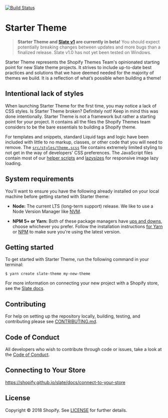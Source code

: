 [![Build Status](https://travis-ci.org/Shopify/starter-theme.svg?branch=master)](https://travis-ci.org/Shopify/starter-theme)

# Starter Theme

> **Starter Theme and [Slate v1](https://github.com/Shopify/slate) are currently in beta!** You should expect potentially breaking changes between updates and more bugs than a finalized release. Slate v1.0 has not yet been tested on Windows.

Starter Theme represents the Shopify Themes Team's opinionated starting point for new Slate theme projects. It strives to include up-to-date best practices and solutions that we have deemed needed for the majority of themes we build. It is a reflection of what’s possible when building a theme!

## Intentional lack of styles

When launching Starter Theme for the first time, you may notice a lack of CSS styles. Is Starter Theme broken? Definitely not! Keep in mind this was done intentionally. Starter Theme is not a framework but rather a starting point for your project. It contains all the files the Shopify Themes team considers to be the bare essentials to building a Shopify theme.

For templates and snippets, standard Liquid tags and logic have been included with little to no markup, classes, or other code that you will need to remove. The [`src/styles/theme.scss`](https://github.com/Shopify/starter-theme/blob/master/src/assets/styles/theme.scss) file contains extremely limited styling to not get in the way of developers' CSS preferences. The JavaScript files contain most of our [helper scripts](https://github.com/Shopify/theme-scripts/tree/master/packages) and [lazysizes](https://github.com/aFarkas/lazysizes) for responsive image lazy loading.

## System requirements

You'll want to ensure you have the following already installed on your local machine before getting started with Starter theme:

- **Node:** The current LTS (long-term support) release. We like to use a Node Version Manager like [NVM](https://github.com/creationix/nvm).

- **NPM 5+ or Yarn:** Both of these package managers have [ups and downs](https://blog.risingstack.com/yarn-vs-npm-node-js-package-managers/), choose whichever you prefer. Follow the installation instructions [for Yarn](https://yarnpkg.com/en/docs/install) or [NPM](https://www.npmjs.com/get-npm) to make sure you're using the latest version.

## Getting started

To get started with Starter Theme, run the following command in your terminal:

```
$ yarn create slate-theme my-new-theme
```

For more information on connecting your new project with a Shopify store, see the [Slate docs](https://github.com/Shopify/slate/wiki/3.-Connect-to-your-store).

## Contributing

For help on setting up the repository locally, building, testing, and contributing
please see [CONTRIBUTING.md](https://github.com/Shopify/starter-theme/blob/master/CONTRIBUTING.md).

## Code of Conduct

All developers who wish to contribute through code or issues, take a look at the
[Code of Conduct](https://github.com/Shopify/starter-theme/blob/master/CODE_OF_CONDUCT.md).

## Connecting to Your Store

https://shopify.github.io/slate/docs/connect-to-your-store

## License

Copyright © 2018 Shopify. See [LICENSE](https://github.com/Shopify/starter-theme/blob/master/LICENSE) for further details.

